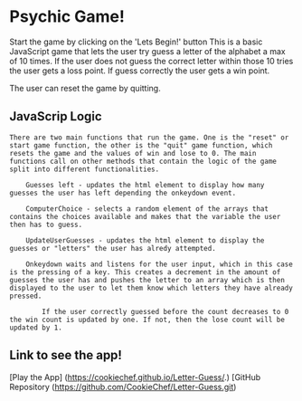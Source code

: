 # Psychic Game!


Start the game by clicking on the 'Lets Begin!' button
This is a basic JavaScript game that lets the user try guess a letter of the alphabet a max of 10 times. If the user does not guess the correct letter within those 10 tries the user gets a loss point. If guess correctly the user gets a win point. 

The user can reset the game by quitting.

## JavaScrip Logic 

    There are two main functions that run the game. One is the "reset" or start game function, the other is the "quit" game function, which resets the game and the values of win and lose to 0. The main functions call on other methods that contain the logic of the game split into different functionalities. 

        Guesses left - updates the html element to display how many guesses the user has left depending the onkeydown event.

        ComputerChoice - selects a random element of the arrays that contains the choices available and makes that the variable the user then has to guess.

        UpdateUserGuesses - updates the html element to display the guesses or "letters" the user has alredy attempted. 

        Onkeydown waits and listens for the user input, which in this case is the pressing of a key. This creates a decrement in the amount of guesses the user has and pushes the letter to an array which is then displayed to the user to let them know which letters they have already pressed. 

            If the user correctly guessed before the count decreases to 0 the win count is updated by one. If not, then the lose count will be updated by 1.
    
## Link to see the app!

[Play the App] (https://cookiechef.github.io/Letter-Guess/.)
[GitHub Repository (https://github.com/CookieChef/Letter-Guess.git)

